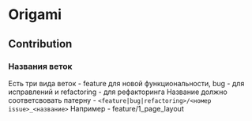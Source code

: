 # Origami

## Contribution
### Названия веток
Есть три вида веток - feature для новой функциональности, bug - для исправлений и refactoring - для рефакторинга
Название должно соответсвовать патерну - ```<feature|bug|refactoring>/<номер issue>_<название>```
Например - feature/1_page_layout
